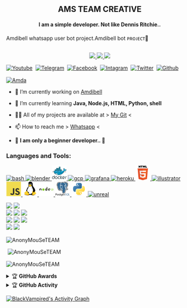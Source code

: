 <h2 align="center"> <br> <br>AMS TEAM CREATIVE</h1>
<h4 align="center">I am a simple developer. Not like Dennis Ritchie..</h3>
<h7 align="center"> Amdibell whatsapp user bot project.Amdibell bot ᴘʀᴏᴊᴇᴄᴛ👸</h7>


##
<p align="center">
  <a href="https://github.com/AnonyMouSeTEAM">
    <img src="https://komarev.com/ghpvc/?username=AnonyMouSeTEAM&label=Profile%20views&color=ff69b4&label=Profile+Views&style=plastic">

  </a>
  <a href="https://github.com/AnonyMouSeTEAM?tab=stars">
    <img src="https://img.shields.io/github/stars/AnonyMouSeTEAM?color=ff69b4&label=Stars&style=plastic">

  </a>
  <a href="https://github.com/AnonyMouSeTEAM?tab=followers">
    <img src="https://img.shields.io/github/followers/AnonyMouSeTEAM?color=ff69b4&label=Followers&style=plastic">

  </a>
</p>

[![Youtube](https://img.shields.io/badge/YouTube%20Channel-ff0000?style=flat&labelColor=224242&logoColor=white&for-the-badge&logo=youtube)](https://www.youtube.com/channel/UCQIo_J1z2MdVeKlY7Wh9TUA)&nbsp;
[![Telegram](https://img.shields.io/badge/AMS%20Team-003245?style=flat&labelColor=224242&logoColor=white&for-the-badge&logo=telegram)](https://t.me/@KgAmda)&nbsp;
[![Facebook](https://img.shields.io/badge/Follow%20me%20on%20Facebook-2533cf?style=flat&labelColor=224242&logoColor=white&for-the-badge&logo=facebook)](https://www.facebook.com/profile.php?id=100068968455051)&nbsp;
[![Intagram](https://img.shields.io/badge/Follow%20me%20on%20Instagram-4d267a?style=style=flat&labelColor=224242&logoColor=white&for-the-badge&logo=instagram)](https://www.instagram.com/amdakolla1)&nbsp;
[![Twitter](https://img.shields.io/badge/Follow%20me%20on%20Twitter-098f99?style=style=flat&labelColor=224242&logoColor=white&for-the-badge&logo=twitter)](https://twitter.com/kgamda1)&nbsp;
[![Github](https://img.shields.io/badge/Github-000000?style=style=flat&labelColor=224242&logoColor=white&for-the-badge&logo=github)](https://github.com/AnonyMouSeTEAM)
<p align="left">
<a href="https://www.reddit.com/user/Amda target="blank"><img align="center" src="https://cdn.jsdelivr.net/npm/simple-icons@3.0.1/icons/reddit.svg" alt="Amda" height="30" width="40" /></a>
</p>

- 🔭 I’m currently working on [Amdibell](https://www.reddit.com/user/AnonyMouSeTEAM/draft/f7c534e4-37f9-11ec-b76a-5edd028fb213)

- 🌱 I’m currently learning **Java, Node.js, HTML, Python, shell**

- 👨‍💻 All of my projects are available at > [My Git](https://github.com/AnonyMouSeTEAM/) <

- 📫 How to reach me > [Whatsapp](https://wa.me/94761444438) <

- 💫 **I am only a beginner developer.. 🌆**

<h3 align="left">Languages and Tools:</h3>
<p align="left"> <a href="https://www.gnu.org/software/bash/" target="_blank"> <img src="https://www.vectorlogo.zone/logos/gnu_bash/gnu_bash-icon.svg" alt="bash" width="40" height="40"/> </a> <a href="https://www.blender.org/" target="_blank"> <img src="https://download.blender.org/branding/community/blender_community_badge_white.svg" alt="blender" width="40" height="40"/> </a> <a href="https://www.docker.com/" target="_blank"> <img src="https://raw.githubusercontent.com/devicons/devicon/master/icons/docker/docker-original-wordmark.svg" alt="docker" width="40" height="40"/> </a> <a href="https://cloud.google.com" target="_blank"> <img src="https://www.vectorlogo.zone/logos/google_cloud/google_cloud-icon.svg" alt="gcp" width="40" height="40"/> </a> <a href="https://grafana.com" target="_blank"> <img src="https://www.vectorlogo.zone/logos/grafana/grafana-icon.svg" alt="grafana" width="40" height="40"/> </a> <a href="https://heroku.com" target="_blank"> <img src="https://www.vectorlogo.zone/logos/heroku/heroku-icon.svg" alt="heroku" width="40" height="40"/> </a> <a href="https://www.w3.org/html/" target="_blank"> <img src="https://raw.githubusercontent.com/devicons/devicon/master/icons/html5/html5-original-wordmark.svg" alt="html5" width="40" height="40"/> </a> <a href="https://www.adobe.com/in/products/illustrator.html" target="_blank"> <img src="https://www.vectorlogo.zone/logos/adobe_illustrator/adobe_illustrator-icon.svg" alt="illustrator" width="40" height="40"/> </a> <a href="https://developer.mozilla.org/en-US/docs/Web/JavaScript" target="_blank"> <img src="https://raw.githubusercontent.com/devicons/devicon/master/icons/javascript/javascript-original.svg" alt="javascript" width="40" height="40"/> </a> <a href="https://www.linux.org/" target="_blank"> <img src="https://raw.githubusercontent.com/devicons/devicon/master/icons/linux/linux-original.svg" alt="linux" width="40" height="40"/> </a> <a href="https://nodejs.org" target="_blank"> <img src="https://raw.githubusercontent.com/devicons/devicon/master/icons/nodejs/nodejs-original-wordmark.svg" alt="nodejs" width="40" height="40"/> </a> <a href="https://www.postgresql.org" target="_blank"> <img src="https://raw.githubusercontent.com/devicons/devicon/master/icons/postgresql/postgresql-original-wordmark.svg" alt="postgresql" width="40" height="40"/> </a> <a href="https://www.python.org" target="_blank"> <img src="https://raw.githubusercontent.com/devicons/devicon/master/icons/python/python-original.svg" alt="python" width="40" height="40"/> </a> <a href="https://unrealengine.com/" target="_blank"> <img src="https://raw.githubusercontent.com/kenangundogan/fontisto/036b7eca71aab1bef8e6a0518f7329f13ed62f6b/icons/svg/brand/unreal-engine.svg" alt="unreal" width="40" height="40"/> </a> </p>

 </a>

<!-- L&T -->
<p>
  <code><img width="10%" src="https://www.vectorlogo.zone/logos/kotlinlang/kotlinlang-ar21.svg"></code>
  <code><img width="10%" src="https://www.vectorlogo.zone/logos/android/android-ar21.svg"></code>
  <br />
  <code><img width="10%" src="https://www.vectorlogo.zone/logos/gradle/gradle-ar21.svg"></code>
  <code><img width="10%" src="https://www.vectorlogo.zone/logos/circleci/circleci-ar21.svg"></code>
  <code><img width="10%" src="https://www.vectorlogo.zone/logos/json/json-ar21.svg"></code>
  <br />
  <code><img width="10%" src="https://www.vectorlogo.zone/logos/mysql/mysql-ar21.svg"></code>
  <code><img width="10%" src="https://www.vectorlogo.zone/logos/sqlite/sqlite-ar21.svg"></code>
  <code><img width="10%" src="https://www.vectorlogo.zone/logos/firebase/firebase-ar21.svg"></code>
  <br />
  <code><img width="10%" src="https://www.vectorlogo.zone/logos/git-scm/git-scm-ar21.svg"></code>
  <code><img width="10%" src="https://www.vectorlogo.zone/logos/yaml/yaml-ar21.svg"></code>

</p>

<!-- end -->

<p><img align="center" src="https://github-readme-stats.vercel.app/api/top-langs?username=AnonyMouSeTEAM&show_icons=true&layout=compact&theme=highcontrast" alt="AnonyMouSeTEAM" /></p>

<p>&nbsp;<img align="center" src="https://github-readme-stats.vercel.app/api?username=AnonyMouSeTEAM&show_icons=true&theme=highcontrast" alt="AnonyMouSeTEAM" /></p>

<p><img align="center" src="https://github-readme-streak-stats.herokuapp.com/?user=AnonyMouSeTEAM&theme=highcontrast" alt="AnonyMouSeTEAM" /></p>
</details>

<details>
    <summary>&#127942 <b>GitHub Awards</b></summary><br/>

![Github Trophy](https://github-profile-trophy.vercel.app/?username=BlackVampired)

</details>

<details>
    <summary>&#127942 <b>GitHub Activity</b></summary><br/>

![Metrics](https://metrics.lecoq.io/AnonyMouSeTEAM?template=classic&followup=1&isocalendar=1&languages=1&isocalendar.duration=half-year&config.timezone=IndiaStandardTime%2FIstanbul)

[![News](https://github-readme-stats.vercel.app/api/pin/?username=AnonyMouSeTEAM&theme=highcontrast&repo=Amdibell)](https://github.com/AnonyMouSeTEAM/Amdibell)

</details>


<!-- https://github.com/AnonyMouSeTEAM/github-readme-activity-graph -->
<a href="https://github.com/AnonyMouSeTEAM/github-readme-activity-graph"><img alt="BlackVampired's Activity Graph" src="https://activity-graph.herokuapp.com/graph?username=AnonyMouSeTEAM&bg_color=1F222E&color=F8D866&line=F85D7F&point=FFFFFF&hide_border=true" /></a>

